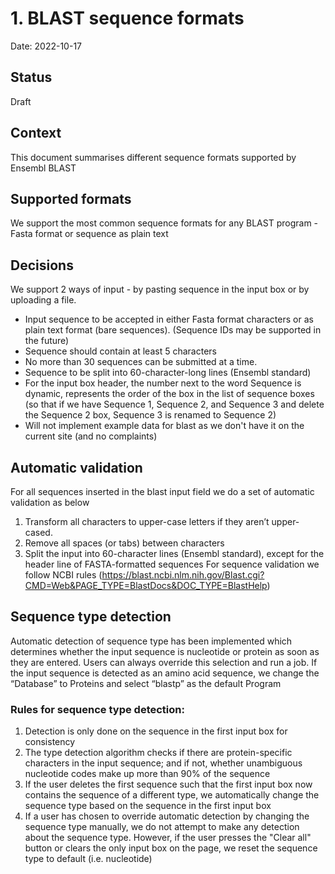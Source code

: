 # 1. BLAST sequence formats

Date: 2022-10-17

## Status

Draft

## Context
This document summarises different sequence formats supported by Ensembl BLAST

## Supported formats
We support the most common sequence formats for any BLAST program - Fasta format or sequence as plain text

## Decisions
We support 2 ways of input - by pasting sequence in the input box or by uploading a file.

- Input sequence to be accepted in either Fasta format characters or as plain text format (bare sequences). (Sequence IDs may be supported in the future)
- Sequence should contain at least 5 characters
- No more than 30 sequences can be submitted at a time.
- Sequence to be split into 60-character-long lines (Ensembl standard)
- For the input box header, the number next to the word Sequence is dynamic, represents the order of the box in the list of sequence boxes (so that if we have Sequence 1, Sequence 2, and Sequence 3 and delete the Sequence 2 box, Sequence 3 is renamed to Sequence 2)
- Will not implement example data for blast as we don't have it on the current site (and no complaints)


## Automatic validation

For all sequences inserted in the blast input field we do a set of automatic validation as below
1. Transform all characters to upper-case letters if they aren’t upper-cased.
2. Remove all spaces (or tabs) between characters
3. Split the input into 60-character lines (Ensembl standard), except for the header line of FASTA-formatted sequences
For sequence validation we follow NCBI rules (https://blast.ncbi.nlm.nih.gov/Blast.cgi?CMD=Web&PAGE_TYPE=BlastDocs&DOC_TYPE=BlastHelp)

## Sequence type detection 

Automatic detection of sequence type has been implemented which determines whether the input sequence is nucleotide or protein as soon as they are entered. Users can always override this selection and run a job. If the input sequence is detected as an amino acid sequence, we change the “Database” to Proteins and select “blastp” as the default Program

### Rules for sequence type detection:

1. Detection is only done on the sequence in the first input box for consistency
2. The type detection algorithm checks if there are protein-specific characters in the input sequence; and if not, whether unambiguous nucleotide codes make up more than 90% of the sequence
3. If the user deletes the first sequence such that the first input box now contains the sequence of a different type, we automatically change the sequence type based on the sequence in the first input box
4. If a user has chosen to override automatic detection by changing the sequence type manually, we do not attempt to make any detection about the sequence type. However, if the user presses the "Clear all" button or clears the only input box on the page, we reset the sequence type to default (i.e. nucleotide)


